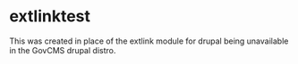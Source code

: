 # extlinktest
This was created in place of the extlink module for drupal being unavailable in the GovCMS drupal distro.
